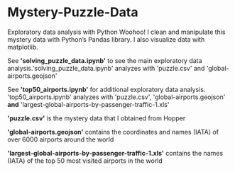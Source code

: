 # Mystery-Puzzle-Data
Exploratory data analysis with Python Woohoo! I clean and manipulate this mystery data with Python’s Pandas library. I also visualize data with matplotlib.

See **'solving_puzzle_data.ipynb'** to see the main exploratory data analysis.'solving_puzzle_data.ipynb' analyzes with 'puzzle.csv' and 'global-airports.geojson'

See **'top50_airports.ipynb'** for additional exploratory data analysis. 'top50_airports.ipynb' analyzes with 'puzzle.csv', 'global-airports.geojson' **and** 'largest-global-airports-by-passenger-traffic-1.xls'

**'puzzle.csv'** is the mystery data that I obtained from Hopper

**'global-airports.geojson'** contains the coordinates and names (IATA) of over 6000 airports around the world

**'largest-global-airports-by-passenger-traffic-1.xls'** contains the names (IATA) of the top 50 most visited airports in the world
